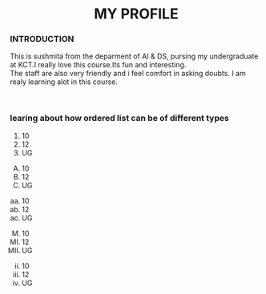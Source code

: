 <html>
<head>
<h1 align = "center"> MY PROFILE </h1>
<h3>INTRODUCTION</h3>
<p> This is sushmita from the deparment of AI & DS, pursing my undergraduate at KCT.I really love this course.Its fun and interesting.<br>The staff are also very 
friendly and i feel comfort in asking doubts. I am realy learning alot in this course.</p></br></p> 
<h3>learing about how ordered list can be of different types</h3>
<ol>
<li>10</li>
<li>12</li>
<li>UG</li>
</ol>
<ol type="A">
<li>10</li>
<li>12</li>
<li>UG</li>
</ol>

<ol type="a" start="27">
<li>10</li>
<li>12</li>
<li>UG</li>
</ol>
<ol type="I" start="1000">
<li>10</li>
<li>12</li>
<li>UG</li>
</ol>
<ol type="i" start="2">
<li>10</li>
<li>12</li>
<li>UG</li>
</ol>

</head>
</html>
